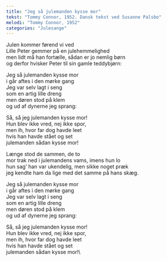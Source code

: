 ```yaml
---
title: "Jeg så julemanden kysse mor"
tekst: "Tommy Connor, 1952. Dansk tekst ved Susanne Palsbo"
melodi: "Tommy Connor, 1952"
categories: "Julesange"
---
```

Julen kommer førend vi ved\
Lille Peter gemmer på en julehemmelighed\
men lidt må han fortælle, sådan er jo nemlig børn\
og derfor hvisker Peter til sin gamle teddybjørn:

Jeg så julemanden kysse mor\
i går aftes i den mørke gang\
Jeg var selv lagt i seng\
som en artig lille dreng\
men døren stod på klem\
og ud af dynerne jeg sprang:

Så, så jeg julemanden kysse mor!\
Hun blev ikke vred, nej ikke spor,\
men ih, hvor far dog havde leet\
hvis han havde stået og set\
julemanden sådan kysse mor!

Længe stod de sammen, de to\
mor trak ned i julemandens vams, imens hun lo\
hun sag’ han var ukendelig, men sikke noget præk\
jeg kendte ham da lige med det samme på hans skæg.

Jeg så julemanden kysse mor\
i går aftes i den mørke gang\
Jeg var selv lagt i seng\
som en artig lille dreng\
men døren stod på klem\
og ud af dynerne jeg sprang:

Så, så jeg julemanden kysse mor!\
Hun blev ikke vred, nej ikke spor,\
men ih, hvor far dog havde leet\
hvis han havde stået og set\
julemanden sådan kysse mor!\
